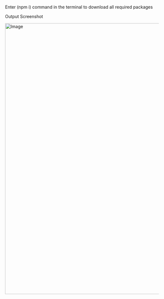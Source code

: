 Enter (npm i) command in the terminal to download all required packages


Output Screenshot

<img width="1207" height="890" alt="Image" src="https://github.com/user-attachments/assets/5d3a1025-dbe4-44b1-886c-67b083e18c31" />
